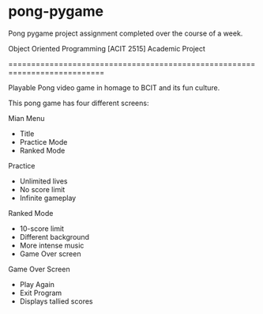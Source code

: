 # pong-pygame

Pong pygame project assignment completed over the course of a week.

Object Oriented Programming [ACIT 2515] Academic Project

===========================================================================

Playable Pong video game in homage to BCIT and its fun culture. 

This pong game has four different screens:

Mian Menu
- Title
- Practice Mode
- Ranked Mode

Practice
- Unlimited lives
- No score limit
- Infinite gameplay

Ranked Mode
- 10-score limit
- Different background
- More intense music
- Game Over screen

Game Over Screen
- Play Again
- Exit Program
- Displays tallied scores
